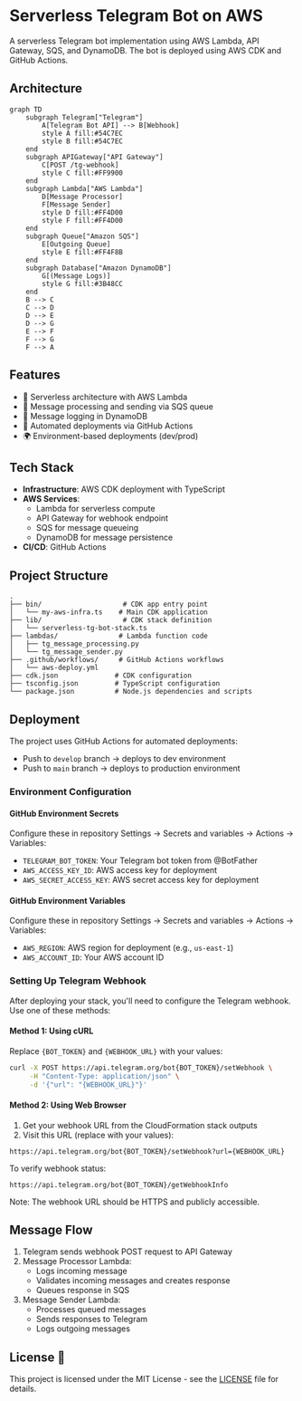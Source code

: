 # Serverless Telegram Bot on AWS

A serverless Telegram bot implementation using AWS Lambda, API Gateway, SQS, and DynamoDB. The bot is deployed using AWS CDK and GitHub Actions.

## Architecture
```mermaid
graph TD
    subgraph Telegram["Telegram"]
        A[Telegram Bot API] --> B[Webhook]
        style A fill:#54C7EC
        style B fill:#54C7EC
    end
    subgraph APIGateway["API Gateway"]
        C[POST /tg-webhook]
        style C fill:#FF9900
    end
    subgraph Lambda["AWS Lambda"]
        D[Message Processor]
        F[Message Sender]
        style D fill:#FF4D00
        style F fill:#FF4D00
    end
    subgraph Queue["Amazon SQS"]
        E[Outgoing Queue]
        style E fill:#FF4F8B
    end
    subgraph Database["Amazon DynamoDB"]
        G[(Message Logs)]
        style G fill:#3B48CC
    end
    B --> C
    C --> D
    D --> E
    D --> G
    E --> F
    F --> G
    F --> A
```

## Features

- 🚀 Serverless architecture with AWS Lambda
- 📨 Message processing and sending via SQS queue
- 📝 Message logging in DynamoDB
- 🔄 Automated deployments via GitHub Actions
- 🌍 Environment-based deployments (dev/prod)

## Tech Stack

- **Infrastructure**: AWS CDK deployment with TypeScript
- **AWS Services**:
  - Lambda for serverless compute
  - API Gateway for webhook endpoint
  - SQS for message queueing
  - DynamoDB for message persistence
- **CI/CD**: GitHub Actions

## Project Structure

```
.
├── bin/                    # CDK app entry point
│   └── my-aws-infra.ts    # Main CDK application
├── lib/                    # CDK stack definition
│   └── serverless-tg-bot-stack.ts
├── lambdas/               # Lambda function code
│   ├── tg_message_processing.py
│   └── tg_message_sender.py
├── .github/workflows/     # GitHub Actions workflows
│   └── aws-deploy.yml
├── cdk.json              # CDK configuration
├── tsconfig.json         # TypeScript configuration
└── package.json          # Node.js dependencies and scripts
```

## Deployment

The project uses GitHub Actions for automated deployments:
- Push to `develop` branch → deploys to dev environment
- Push to `main` branch → deploys to production environment

### Environment Configuration

#### GitHub Environment Secrets
Configure these in repository Settings → Secrets and variables → Actions → Variables:
- `TELEGRAM_BOT_TOKEN`: Your Telegram bot token from @BotFather
- `AWS_ACCESS_KEY_ID`: AWS access key for deployment
- `AWS_SECRET_ACCESS_KEY`: AWS secret access key for deployment

#### GitHub Environment Variables
Configure these in repository Settings → Secrets and variables → Actions → Variables:
- `AWS_REGION`: AWS region for deployment (e.g., `us-east-1`)
- `AWS_ACCOUNT_ID`: Your AWS account ID

### Setting Up Telegram Webhook

After deploying your stack, you'll need to configure the Telegram webhook. Use one of these methods:

#### Method 1: Using cURL
Replace `{BOT_TOKEN}` and `{WEBHOOK_URL}` with your values:

```bash
curl -X POST https://api.telegram.org/bot{BOT_TOKEN}/setWebhook \
     -H "Content-Type: application/json" \
     -d '{"url": "{WEBHOOK_URL}"}'

```

#### Method 2: Using Web Browser
1. Get your webhook URL from the CloudFormation stack outputs
2. Visit this URL (replace with your values):
```
https://api.telegram.org/bot{BOT_TOKEN}/setWebhook?url={WEBHOOK_URL}
```

To verify webhook status:
```
https://api.telegram.org/bot{BOT_TOKEN}/getWebhookInfo
```

Note: The webhook URL should be HTTPS and publicly accessible.

## Message Flow

1. Telegram sends webhook POST request to API Gateway
2. Message Processor Lambda:
   - Logs incoming message
   - Validates incoming messages and creates response
   - Queues response in SQS
3. Message Sender Lambda:
   - Processes queued messages
   - Sends responses to Telegram
   - Logs outgoing messages

## License 📄

This project is licensed under the MIT License - see the [LICENSE](LICENSE) file for details.
